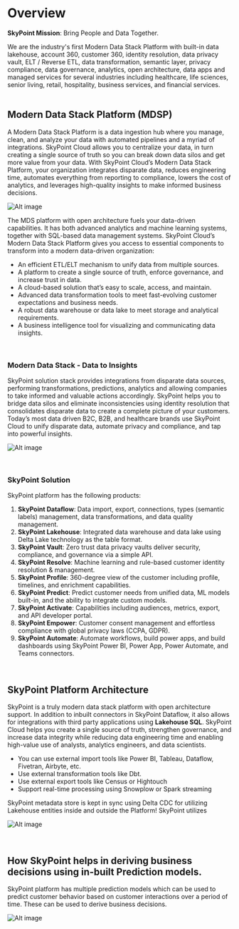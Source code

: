 # Overview

**SkyPoint Mission**: Bring People and Data Together.

We are the industry's first Modern Data Stack Platform with built-in data lakehouse, account 360, customer 360, identity resolution, data privacy vault, ELT / Reverse ETL, data transformation, semantic layer, privacy compliance, data governance, analytics, open architecture, data apps and managed services for several industries including healthcare, life sciences, senior living, retail, hospitality, business services, and financial services.   
<br/>

## Modern Data Stack Platform (MDSP)

A Modern Data Stack Platform is a data ingestion hub where you manage, clean, and analyze your data with automated pipelines and a myriad of integrations. SkyPoint Cloud allows you to centralize your data, in turn creating a single source of truth so you can break down data silos and get more value from your data. With SkyPoint Cloud’s Modern Data Stack Platform, your organization integrates disparate data, reduces engineering time, automates everything from reporting to compliance, lowers the cost of analytics, and leverages high-quality insights to make informed business decisions.   

![Alt image](/doc_snippets/MDS.png)  

The MDS platform with open architecture fuels your data-driven capabilities. It has both advanced analytics and machine learning systems, together with SQL-based data management systems. SkyPoint Cloud’s Modern Data Stack Platform gives you access to essential components to transform into a modern data-driven organization:

- An efficient ETL/ELT mechanism to unify data from multiple sources.
- A platform to create a single source of truth, enforce governance, and increase trust in data.
- A cloud-based solution that’s easy to scale, access, and maintain.
- Advanced data transformation tools to meet fast-evolving customer expectations and business needs.
- A robust data warehouse or data lake to meet storage and analytical requirements.
- A business intelligence tool for visualizing and communicating data insights.   
<br/> 

### Modern Data Stack - Data to Insights  

SkyPoint solution stack provides integrations from disparate data sources, performing transformations, predictions, analytics and allowing companies to take informed and valuable actions accordingly. SkyPoint helps you to bridge data silos and eliminate inconsistencies using identity resolution that consolidates disparate data to create a complete picture of your customers. Today’s most data driven B2C, B2B, and healthcare brands use SkyPoint Cloud to unify disparate data, automate privacy and compliance, and tap into powerful insights.


![Alt image](/doc_snippets/DataToInsights.png)  

<br/>

### SkyPoint Solution

SkyPoint platform has the following products:

1.	**SkyPoint Dataflow**: Data import, export, connections, types (semantic labels) management, data transformations, and data quality management.
2.	**SkyPoint Lakehouse**: Integrated data warehouse and data lake using Delta Lake technology as the table format.  
3.	**SkyPoint Vault**:  Zero trust data privacy vaults deliver security, compliance, and governance via a simple API.  
4. **SkyPoint Resolve**: Machine learning and rule-based customer identity resolution & management.
5. **SkyPoint Profile**: 360-degree view of the customer including profile, timelines, and enrichment capabilities. 
6. **SkyPoint Predict**: Predict customer needs from unified data, ML models built-in, and the ability to integrate custom models.
7. **SkyPoint Activate**: Capabilities including audiences, metrics, export, and API developer portal. 
8. **SkyPoint Empower**: Customer consent management and effortless compliance with global privacy laws (CCPA, GDPR).
9. **SkyPoint Automate**: Automate workflows, build power apps, and build dashboards using SkyPoint Power BI, Power App, Power Automate, and Teams connectors.  

<br/>

## SkyPoint Platform Architecture

SkyPoint is a truly modern data stack platform with open architecture support. In addition to inbuilt connectors in SkyPoint Dataflow, it also allows for integrations with third party applications using **Lakehouse SQL**. SkyPoint Cloud helps you create a single source of truth, strengthen governance, and increase data integrity while reducing data engineering time and enabling high-value use of analysts, analytics engineers, and data scientists.

 - You can use external import tools like Power BI, Tableau, Dataflow, Fivetran, Airbyte, etc. 
 - Use external transformation tools like Dbt.
 - Use external export tools like Census or Hightouch
 - Support real-time processing using Snowplow or Spark streaming
 
SkyPoint metadata store is kept in sync using Delta CDC for utilizing Lakehouse entities inside and outside the Platform!
SkyPoint utilizes 

![Alt image](/doc_snippets/SemanticDataLayer.PNG)    

<br/>

 
## How SkyPoint helps in deriving business decisions using in-built Prediction models.
 
SkyPoint platform has multiple prediction models which can be used to predict customer behavior based on customer interactions over a period of time. These can be used to derive business decisions.
 
 ![Alt image](/doc_snippets/Predictions.png)
 
